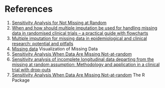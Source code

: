 # References
1. [Sensitivity Analysis for Not Missing at Random](https://statisticalhorizons.com/sensitivity-analysis)
2. [When and how should multiple imputation be used for handling missing data in randomised clinical trials – a practical guide with flowcharts](https://bmcmedresmethodol.biomedcentral.com/articles/10.1186/s12874-017-0442-1)
3. [Multiple imputation for missing data in epidemiological and clinical research: potential and pitfalls](https://www.bmj.com/content/338/bmj.b2393)
4. [Missing data](https://cran.r-project.org/web/packages/finalfit/vignettes/missing.html) Visualization of Missing Data
5. [Sensitivity Analysis When Data Are Missing Not-at-random](https://journals.lww.com/epidem/Fulltext/2011/03000/Sensitivity_Analysis_When_Data_Are_Missing.25.aspx)
6. [Sensitivity analysis of incomplete longitudinal data departing from the missing at random assumption: Methodology and application in a clinical trial with drop-outs](https://pubmed.ncbi.nlm.nih.gov/23698867/)
7. [Sensitivity Analysis When Data Are Missing Not-at-random](https://journals.lww.com/epidem/Fulltext/2011/03000/Sensitivity_Analysis_When_Data_Are_Missing.25.aspx) The R Package
